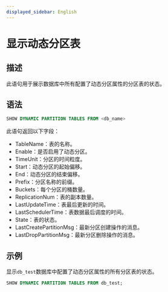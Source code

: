 ```yaml
---
displayed_sidebar: English
---
```


# 显示动态分区表

## 描述

此语句用于展示数据库中所有配置了动态分区属性的分区表的状态。

## 语法

```sql
SHOW DYNAMIC PARTITION TABLES FROM <db_name>
```

此语句返回以下字段：

- TableName：表的名称。
- Enable：是否启用了动态分区。
- TimeUnit：分区的时间粒度。
- Start：动态分区的起始偏移。
- End：动态分区的结束偏移。
- Prefix：分区名称的前缀。
- Buckets：每个分区的桶数量。
- ReplicationNum：表的副本数量。
- LastUpdateTime：表最后更新的时间。
- LastSchedulerTime：表数据最后调度的时间。
- State：表的状态。
- LastCreatePartitionMsg：最新分区创建操作的消息。
- LastDropPartitionMsg：最新分区删除操作的消息。

## 示例

显示`db_test`数据库中配置了动态分区属性的所有分区表的状态。

```sql
SHOW DYNAMIC PARTITION TABLES FROM db_test;
```